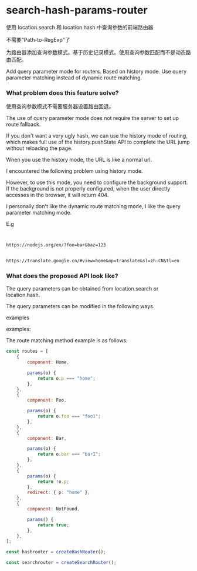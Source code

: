 # search-hash-params-router

使用 location.search 和 location.hash 中查询参数的前端路由器

不需要"Path-to-RegExp"了

为路由器添加查询参数模式。基于历史记录模式。使用查询参数匹配而不是动态路由匹配。

Add query parameter mode for routers. Based on history mode. Use query parameter matching instead of dynamic route matching.

### What problem does this feature solve?

使用查询参数模式不需要服务器设置路由回退。

The use of query parameter mode does not require the server to set up route fallback.

If you don't want a very ugly hash, we can use the history mode of routing, which makes full use of the history.pushState API to complete the URL jump without reloading the page.

When you use the history mode, the URL is like a normal url.

I encountered the following problem using history mode.

However, to use this mode, you need to configure the background support.
If the background is not properly configured, when the user directly accesses in the browser, it will return 404.

I personally don't like the dynamic route matching mode, I like the query parameter matching mode.

E.g

```txt


https://nodejs.org/en/?foo=bar&baz=123


https://translate.google.cn/#view=home&op=translate&sl=zh-CN&tl=en

```

### What does the proposed API look like?

The query parameters can be obtained from location.search or location.hash.

The query parameters can be modified in the following ways.

examples

examples:

The route matching method example is as follows:

```js
const routes = [
    {
        component: Home,

        params(o) {
            return o.p === "home";
        },
    },
    {
        component: Foo,

        params(o) {
            return o.foo === "foo1";
        },
    },
    {
        component: Bar,

        params(o) {
            return o.bar === "bar1";
        },
    },
    {
        params(o) {
            return !o.p;
        },
        redirect: { p: "home" },
    },
    {
        component: NotFound,

        params() {
            return true;
        },
    },
];

const hashrouter = createHashRouter();

const searchrouter = createSearchRouter();
```
